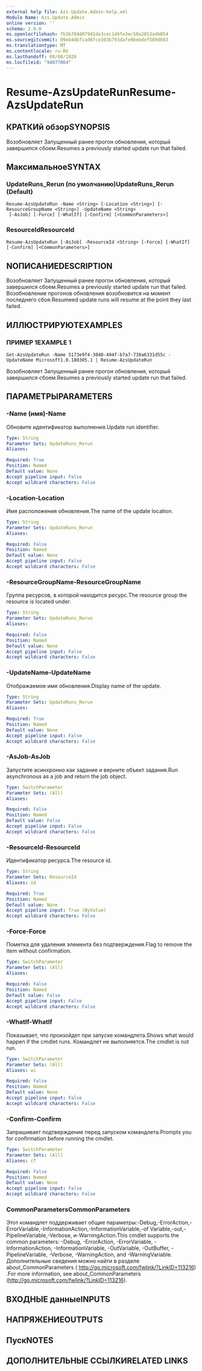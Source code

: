 ```yaml
---
external help file: Azs.Update.Admin-help.xml
Module Name: Azs.Update.Admin
online version: ''
schema: 2.0.0
ms.openlocfilehash: fb3b784d079d1de3cec1d4fe3ec50a2853a4b054
ms.sourcegitcommit: 09eb4dbfcad6fce303b793dafe9bebdef589db03
ms.translationtype: MT
ms.contentlocale: ru-RU
ms.lasthandoff: 08/08/2020
ms.locfileid: "94077064"
---
```

# <span data-ttu-id="ad43b-101">Resume-AzsUpdateRun</span><span class="sxs-lookup"><span data-stu-id="ad43b-101">Resume-AzsUpdateRun</span></span>

## <span data-ttu-id="ad43b-102">КРАТКИй обзор</span><span class="sxs-lookup"><span data-stu-id="ad43b-102">SYNOPSIS</span></span>
<span data-ttu-id="ad43b-103">Возобновляет Запущенный ранее прогон обновления, который завершился сбоем.</span><span class="sxs-lookup"><span data-stu-id="ad43b-103">Resumes a previously started update run that failed.</span></span>

## <span data-ttu-id="ad43b-104">Максимальное</span><span class="sxs-lookup"><span data-stu-id="ad43b-104">SYNTAX</span></span>

### <span data-ttu-id="ad43b-105">UpdateRuns_Rerun (по умолчанию)</span><span class="sxs-lookup"><span data-stu-id="ad43b-105">UpdateRuns_Rerun (Default)</span></span>
```
Resume-AzsUpdateRun -Name <String> [-Location <String>] [-ResourceGroupName <String>] -UpdateName <String>
 [-AsJob] [-Force] [-WhatIf] [-Confirm] [<CommonParameters>]
```

### <span data-ttu-id="ad43b-106">ResourceId</span><span class="sxs-lookup"><span data-stu-id="ad43b-106">ResourceId</span></span>
```
Resume-AzsUpdateRun [-AsJob] -ResourceId <String> [-Force] [-WhatIf] [-Confirm] [<CommonParameters>]
```

## <span data-ttu-id="ad43b-107">NОПИСАНИЕ</span><span class="sxs-lookup"><span data-stu-id="ad43b-107">DESCRIPTION</span></span>
<span data-ttu-id="ad43b-108">Возобновляет Запущенный ранее прогон обновления, который завершился сбоем.</span><span class="sxs-lookup"><span data-stu-id="ad43b-108">Resumes a previously started update run that failed.</span></span> <span data-ttu-id="ad43b-109">Возобновление прогонов обновления возобновится на момент последнего сбоя.</span><span class="sxs-lookup"><span data-stu-id="ad43b-109">Resumeed update runs will resume at the point they last failed.</span></span>

## <span data-ttu-id="ad43b-110">ИЛЛЮСТРИРУЮТ</span><span class="sxs-lookup"><span data-stu-id="ad43b-110">EXAMPLES</span></span>

### <span data-ttu-id="ad43b-111">ПРИМЕР 1</span><span class="sxs-lookup"><span data-stu-id="ad43b-111">EXAMPLE 1</span></span>
```
Get-AzsUpdateRun -Name 5173e9f4-3040-494f-b7a7-738a6331d55c -UpdateName Microsoft1.0.180305.1 | Resume-AzsUpdateRun
```

<span data-ttu-id="ad43b-112">Возобновляет Запущенный ранее прогон обновления, который завершился сбоем.</span><span class="sxs-lookup"><span data-stu-id="ad43b-112">Resumes a previously started update run that failed.</span></span>

## <span data-ttu-id="ad43b-113">ПАРАМЕТРЫ</span><span class="sxs-lookup"><span data-stu-id="ad43b-113">PARAMETERS</span></span>

### <span data-ttu-id="ad43b-114">-Name (имя)</span><span class="sxs-lookup"><span data-stu-id="ad43b-114">-Name</span></span>
<span data-ttu-id="ad43b-115">Обновите идентификатор выполнения.</span><span class="sxs-lookup"><span data-stu-id="ad43b-115">Update run identifier.</span></span>

```yaml
Type: String
Parameter Sets: UpdateRuns_Rerun
Aliases:

Required: True
Position: Named
Default value: None
Accept pipeline input: False
Accept wildcard characters: False
```

### <span data-ttu-id="ad43b-116">-Location</span><span class="sxs-lookup"><span data-stu-id="ad43b-116">-Location</span></span>
<span data-ttu-id="ad43b-117">Имя расположения обновления.</span><span class="sxs-lookup"><span data-stu-id="ad43b-117">The name of the update location.</span></span>

```yaml
Type: String
Parameter Sets: UpdateRuns_Rerun
Aliases:

Required: False
Position: Named
Default value: None
Accept pipeline input: False
Accept wildcard characters: False
```

### <span data-ttu-id="ad43b-118">-ResourceGroupName</span><span class="sxs-lookup"><span data-stu-id="ad43b-118">-ResourceGroupName</span></span>
<span data-ttu-id="ad43b-119">Группа ресурсов, в которой находится ресурс.</span><span class="sxs-lookup"><span data-stu-id="ad43b-119">The resource group the resource is located under.</span></span>

```yaml
Type: String
Parameter Sets: UpdateRuns_Rerun
Aliases:

Required: False
Position: Named
Default value: None
Accept pipeline input: False
Accept wildcard characters: False
```

### <span data-ttu-id="ad43b-120">-UpdateName</span><span class="sxs-lookup"><span data-stu-id="ad43b-120">-UpdateName</span></span>
<span data-ttu-id="ad43b-121">Отображаемое имя обновления.</span><span class="sxs-lookup"><span data-stu-id="ad43b-121">Display name of the update.</span></span>

```yaml
Type: String
Parameter Sets: UpdateRuns_Rerun
Aliases:

Required: True
Position: Named
Default value: None
Accept pipeline input: False
Accept wildcard characters: False
```

### <span data-ttu-id="ad43b-122">-AsJob</span><span class="sxs-lookup"><span data-stu-id="ad43b-122">-AsJob</span></span>
<span data-ttu-id="ad43b-123">Запустите асинхронно как задание и верните объект задания.</span><span class="sxs-lookup"><span data-stu-id="ad43b-123">Run asynchronous as a job and return the job object.</span></span>

```yaml
Type: SwitchParameter
Parameter Sets: (All)
Aliases:

Required: False
Position: Named
Default value: False
Accept pipeline input: False
Accept wildcard characters: False
```

### <span data-ttu-id="ad43b-124">-ResourceId</span><span class="sxs-lookup"><span data-stu-id="ad43b-124">-ResourceId</span></span>
<span data-ttu-id="ad43b-125">Идентификатор ресурса.</span><span class="sxs-lookup"><span data-stu-id="ad43b-125">The resource id.</span></span>

```yaml
Type: String
Parameter Sets: ResourceId
Aliases: id

Required: True
Position: Named
Default value: None
Accept pipeline input: True (ByValue)
Accept wildcard characters: False
```

### <span data-ttu-id="ad43b-126">-Force</span><span class="sxs-lookup"><span data-stu-id="ad43b-126">-Force</span></span>
<span data-ttu-id="ad43b-127">Пометка для удаления элемента без подтверждения.</span><span class="sxs-lookup"><span data-stu-id="ad43b-127">Flag to remove the item without confirmation.</span></span>

```yaml
Type: SwitchParameter
Parameter Sets: (All)
Aliases:

Required: False
Position: Named
Default value: False
Accept pipeline input: False
Accept wildcard characters: False
```

### <span data-ttu-id="ad43b-128">-WhatIf</span><span class="sxs-lookup"><span data-stu-id="ad43b-128">-WhatIf</span></span>
<span data-ttu-id="ad43b-129">Показывает, что произойдет при запуске командлета.</span><span class="sxs-lookup"><span data-stu-id="ad43b-129">Shows what would happen if the cmdlet runs.</span></span>
<span data-ttu-id="ad43b-130">Командлет не выполняется.</span><span class="sxs-lookup"><span data-stu-id="ad43b-130">The cmdlet is not run.</span></span>

```yaml
Type: SwitchParameter
Parameter Sets: (All)
Aliases: wi

Required: False
Position: Named
Default value: None
Accept pipeline input: False
Accept wildcard characters: False
```

### <span data-ttu-id="ad43b-131">-Confirm</span><span class="sxs-lookup"><span data-stu-id="ad43b-131">-Confirm</span></span>
<span data-ttu-id="ad43b-132">Запрашивает подтверждение перед запуском командлета.</span><span class="sxs-lookup"><span data-stu-id="ad43b-132">Prompts you for confirmation before running the cmdlet.</span></span>

```yaml
Type: SwitchParameter
Parameter Sets: (All)
Aliases: cf

Required: False
Position: Named
Default value: None
Accept pipeline input: False
Accept wildcard characters: False
```

### <span data-ttu-id="ad43b-133">CommonParameters</span><span class="sxs-lookup"><span data-stu-id="ad43b-133">CommonParameters</span></span>
<span data-ttu-id="ad43b-134">Этот командлет поддерживает общие параметры:-Debug,-ErrorAction,-ErrorVariable,-InformationAction,-InformationVariable,-of Variable,-out,-PipelineVariable,-Verbose, и-WarningAction.</span><span class="sxs-lookup"><span data-stu-id="ad43b-134">This cmdlet supports the common parameters: -Debug, -ErrorAction, -ErrorVariable, -InformationAction, -InformationVariable, -OutVariable, -OutBuffer, -PipelineVariable, -Verbose, -WarningAction, and -WarningVariable.</span></span> <span data-ttu-id="ad43b-135">Дополнительные сведения можно найти в разделе about_CommonParameters ( http://go.microsoft.com/fwlink/?LinkID=113216) .</span><span class="sxs-lookup"><span data-stu-id="ad43b-135">For more information, see about_CommonParameters (http://go.microsoft.com/fwlink/?LinkID=113216).</span></span>

## <span data-ttu-id="ad43b-136">ВХОДНЫЕ данные</span><span class="sxs-lookup"><span data-stu-id="ad43b-136">INPUTS</span></span>

## <span data-ttu-id="ad43b-137">НАПРЯЖЕНИЕ</span><span class="sxs-lookup"><span data-stu-id="ad43b-137">OUTPUTS</span></span>

## <span data-ttu-id="ad43b-138">Пуск</span><span class="sxs-lookup"><span data-stu-id="ad43b-138">NOTES</span></span>

## <span data-ttu-id="ad43b-139">ДОПОЛНИТЕЛЬНЫЕ ССЫЛКИ</span><span class="sxs-lookup"><span data-stu-id="ad43b-139">RELATED LINKS</span></span>
